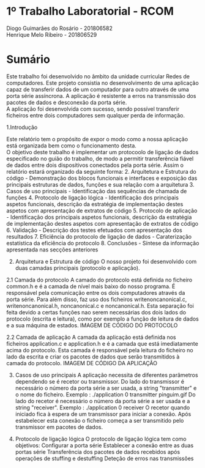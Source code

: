 # 1º Trabalho Laboratorial - RCOM

Diogo Guimarães do Rosário - 201806582  
Henrique Melo Ribeiro - 201806529

# Sumário

Este trabalho foi desenvolvido no âmbito da unidade curricular Redes de computadores. Este projeto consistia no desenvolvimento de uma aplicação 
capaz de transferir dados de um computador para outro através de uma porta série assíncrona. A aplicação é resistente a erros na transmissão dos pacotes de dados
e desconexão da porta série.  
A aplicação foi desenvolvida com sucesso, sendo possível transferir ficheiros entre dois computadores sem qualquer perda de informação.

1.Introdução

Este relatório tem o propósito de expor o modo como a nossa aplicação está organizada bem como o funcionamento desta.  
O objetivo deste trabalho é implementar um protocoolo de ligação de dados especificado no guião do trabalho, de modo a permitir transferência fiável de dados entre dois dispositivos
conectados pela porta série.
Assim o relatório estará organizado da seguinte forma: 
 2. Arquitetura e Estrutura do código -  Demonstração dos blocos funcionais e interfaces e exposição das principais estruturas de dados, funções e sua relação com a arquitetura
 3. Casos de uso principais -   Identificação das sequências de chamada de funções
 4. Protocolo de ligação lógica - Identificação dos principais aspetos funcionais, descrição da estratégia de implementação destes aspetos com apresentação de extratos de código
 5. Protocolo de aplicação -  Identificação dos principais aspetos funcionais, descrição da estratégia de implementação destes aspetos com apresentação de extratos de código
 6. Validação -  Descrição dos testes efetuados com apresentação dos resultados
 7. Eficiência do protocolo de ligação de dados -  Caraterização estatística da eficiência do protocolo
 8. Conclusões -  Síntese da informação apresentada nas secções anteriores
 
 2. Arquitetura e Estrutura de código
 O nosso projeto foi desenvolvido com duas camadas principais (protocolo e aplicação).
 
 2.1 Camada do protocolo
 A camado do protocolo está definida no ficheiro common.h e é a camada de nível mais baixo do nosso programa. É responsável pela comunicação entre os dois computadores através da porta série.
 Para além disso, faz uso dos ficheiros writenoncanonical.c, writenoncanonical.h, noncanonical.c e noncanonical.h.
 Esta separação foi feita devido a certas funções nao serem necessárias dos dois lados do protocolo (escrita e leitura), como por exemplo a função de leitura de dados e a sua máquina de estados.
 IMAGEM DE CÓDIGO DO PROTOCOLO
 
 2.2 Camada de aplicação
 A camada da aplicação está definida nos ficheiros application.c e application.h e é a camada que está imediatamente acima do protocolo.
 Esta camada é responsável pela leitura do ficheiro no lado da escrita e criar os pacotes de dados que serão transmitidos à camada do protocolo.
 IMAGEM DE CÓDIGO DA APLICAÇÃO
 
 3. Casos de uso principais
 A aplicação necessita de diferentes parâmetros dependendo se é recetor ou transmissor.
 Do lado do transmissor é necessário o número da porta série a ser usada, a string "transmitter" e o nome do ficheiro.
 Exemplo : ./application 0 transmitter pinguim.gif
 Do lado do recetor é necessário o número da porta série a ser usada e a string "receiver".
 Exemplo : ./application 0 receiver
 O recetor quando iniciado fica à espera de um transmissor para iniciar a conexão. Após estabelecer esta conexão o ficheiro começa a ser transmitido pelo transmissor em pacotes de dados.
 
 4. Protocolo de ligação lógica
 O protocolo de ligação lógica tem como objetivos:
 Configurar a porta série
 Establecer a conexão entre as duas portas série
 Transferência dos pacotes de dados recebidos após operações de stuffing e destuffing
 Deteção de erros nas transmissões
 
